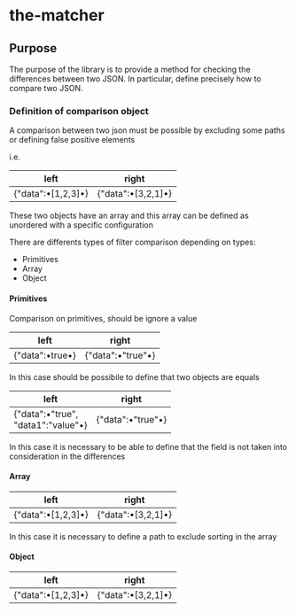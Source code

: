 # the-matcher

## Purpose

The purpose of the library is to provide a method for checking the differences between two JSON. In particular, define precisely how to compare two JSON.

### Definition of comparison object

A comparison between two json must be possible by excluding some paths or defining false positive elements

i.e.


| left                 | right                |
| -------------------- | -------------------- |
| {"data":•[1,2,3]•} | {"data":•[3,2,1]•} |

These two objects have an array and this array can be defined as unordered with a specific configuration

There are differents types of filter comparison depending on types:

* Primitives
* Array
* Object

#### Primitives

Comparison on primitives, should be ignore a value


| left            | right             |
|-----------------|-------------------|
| {"data":•true•} | {"data":•"true"•} |

In this case should be possibile to define that two objects  are equals

| left                                  | right             |
|---------------------------------------|-------------------|
| {"data":•"true",<br/>"data1":"value"•} | {"data":•"true"•} |

In this case it is necessary to be able to define that the <data1> field is not taken into consideration in the differences

#### Array 

| left                 | right                |
| -------------------- | -------------------- |
| {"data":•[1,2,3]•} | {"data":•[3,2,1]•} |

In this case it is necessary to define a path to exclude sorting in the array


#### Object 
| left                 | right                |
| -------------------- | -------------------- |
| {"data":•[1,2,3]•} | {"data":•[3,2,1]•} |
